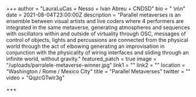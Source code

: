 +++
author = "LauraLuCas + Nesso + Ivan Abreu + CNDSD"
bio = " \n\n"
date = 2021-08-04T23:00:00Z
description = "Parallel metaverses is an ensemble between visual artists and live coders where 4 performers are integrated in the same metaverse, generating atmospheres and sequences with oscillators within and outside of virtuality through OSC, messages of control of objects, lights and percussions are connected from the physical world through the act of elbowing generating an improvisation in conjunction with the physicality of wiring interfaces and sliding through an infinite world, without gravity."
featured_patch = true
image = "/uploads/parralele-metaverse-winner.jpg"
link1 = ""
link2 = ""
location = "Washington / Rome / Mexico City"
title = "Parallel Metaverses"
twitter = ""
video = "QqzcGTwlr3g"

+++
